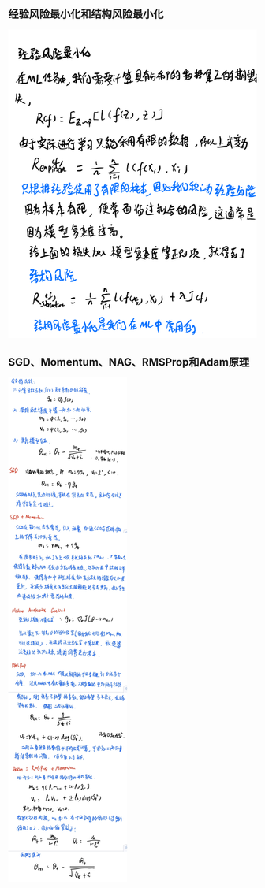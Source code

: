 ## 经验风险最小化和结构风险最小化

![](https://github.com/Deep-Learning-Studyroom/offer/blob/master/pictures/risk.jpg) 

## SGD、Momentum、NAG、RMSProp和Adam原理

![](https://github.com/Deep-Learning-Studyroom/offer/blob/master/pictures/gd.jpg) 
